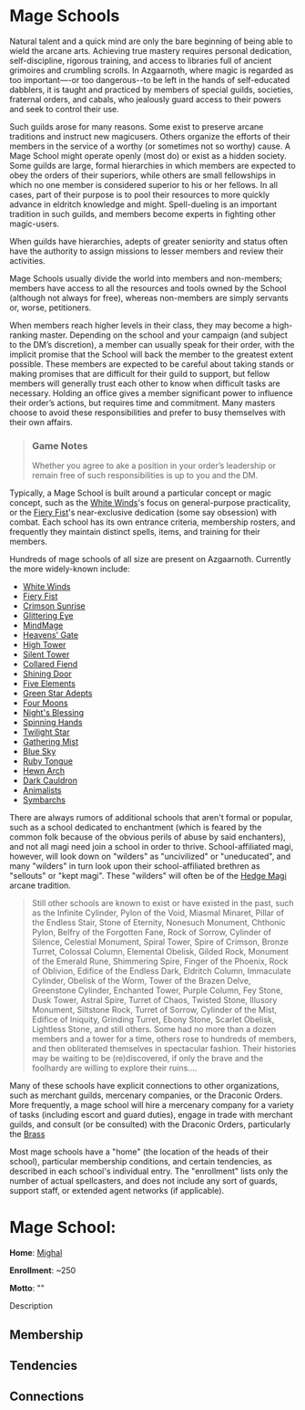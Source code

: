 # Mage Schools
Natural talent and a quick mind are only the bare beginning of being able to wield the arcane arts. Achieving true mastery requires personal dedication, self-discipline, rigorous training, and access to libraries full of ancient grimoires and crumbling scrolls. In
Azgaarnoth, where magic is regarded as too important—-or too dangerous--to be left in the hands of self-educated dabblers, it is taught and practiced by members of special guilds, societies, fraternal orders, and cabals, who jealously guard access to their powers and seek to control their use.

Such guilds arose for many reasons. Some exist to preserve arcane traditions and instruct new magicusers. Others organize the efforts of their members in the service of a worthy (or sometimes not so worthy) cause. A Mage School might operate openly (most do) or exist as a hidden society. Some guilds are large, formal hierarchies in which members are expected to obey the orders of their superiors, while others are small fellowships in which no one member is considered superior to his or her fellows. In all cases, part of their purpose is to pool their resources to more quickly advance in eldritch knowledge and might. Spell-dueling is an important tradition in such guilds, and members become experts in fighting other magic-users.

When guilds have hierarchies, adepts of greater seniority and status often have the authority to assign missions to lesser members and review their activities. 

Mage Schools usually divide the world into members and non-members; members have access to all the resources and tools owned by the School (although not always for free), whereas non-members are simply servants or, worse, petitioners.

When members reach higher levels in their class, they may become a high-ranking master. Depending on the school and your campaign (and subject to the DM’s discretion), a member can usually speak for their order, with the implicit promise that the School will back the member to the greatest extent possible. These members are expected to be careful about taking stands or making promises that are difficult for their guild to support, but fellow members will generally trust each other to know when difficult tasks are necessary. Holding an office gives a member significant power to influence their order’s actions, but requires time and commitment. Many masters
choose to avoid these responsibilities and prefer to busy themselves with their own affairs. 

> ### Game Notes
> Whether you agree to ake a position in your order’s leadership or remain free of such responsibilities is up to you and the DM.

Typically, a Mage School is built around a particular concept or magic concept, such as the [White Winds](WhiteWinds.md)'s focus on general-purpose practicality, or the [Fiery Fist](FieryFist.md)'s near-exclusive dedication (some say obsession) with combat. Each school has its own entrance criteria, membership rosters, and frequently they maintain distinct spells, items, and training for their members.
 
Hundreds of mage schools of all size are present on Azgaarnoth. Currently the more widely-known include:

* [White Winds](WhiteWinds.md)
* [Fiery Fist](FieryFist.md)
* [Crimson Sunrise](CrimsonSunrise.md)
* [Glittering Eye](GlitteringEye.md)
* [MindMage](MindMage.md)
* [Heavens' Gate](HeavensGate.md)
* [High Tower](HighTower.md)
* [Silent Tower](SilentTower.md)
* [Collared Fiend](CollaredFiend.md)
* [Shining Door](ShiningDoor.md)
* [Five Elements](FiveElements.md)
* [Green Star Adepts](GreenStar.md)
* [Four Moons](FourMoons.md)
* [Night's Blessing](NightsBlessing.md)
* [Spinning Hands](SpinningHands.md)
* [Twilight Star](TwilightStar.md)
* [Gathering Mist](GatheringMist.md)
* [Blue Sky](BlueSky.md)
* [Ruby Tongue](RubyTongue.md)
* [Hewn Arch](HewnArch.md)
* [Dark Cauldron](DarkCauldron.md)
* [Animalists](Animalists.md)
* [Symbarchs](Symbarchs.md)

There are always rumors of additional schools that aren't formal or popular, such as a school dedicated to enchantment (which is feared by the common folk because of the obvious perils of abuse by said enchanters), and not all magi need join a school in order to thrive. School-affiliated magi, however, will look down on "wilders" as "uncivilized" or "uneducated", and many "wilders" in turn look upon their school-affiliated brethren as "sellouts" or "kept magi". These "wilders" will often be of the [Hedge Magi](/Classes/Wizard/HedgeMagi.md) arcane tradition.

> Still other schools are known to exist or have existed in the past, such as the Infinite Cylinder, Pylon of the Void, Miasmal Minaret, Pillar of the Endless Stair, Stone of Eternity, Nonesuch Monument, Chthonic Pylon, Belfry of the Forgotten Fane, Rock of Sorrow, Cylinder of Silence, Celestial Monument, Spiral Tower, Spire of Crimson, Bronze Turret, Colossal Column, Elemental Obelisk, Gilded Rock, Monument of the Emerald Rune, Shimmering Spire, Finger of the Phoenix, Rock of Oblivion, Edifice of the Endless Dark, Eldritch Column, Immaculate Cylinder, Obelisk of the Worm, Tower of the Brazen Delve, Greenstone Cylinder, Enchanted Tower, Purple Column, Fey Stone, Dusk Tower, Astral Spire, Turret of Chaos, Twisted Stone, Illusory Monument, Siltstone Rock, Turret of Sorrow, Cylinder of the Mist, Edifice of Iniquity, Grinding Turret, Ebony Stone, Scarlet Obelisk, Lightless Stone, and still others. Some had no more than a dozen members and a tower for a time, others rose to hundreds of members, and then obliterated themselves in spectacular fashion. Their histories may be waiting to be (re)discovered, if only the brave and the foolhardy are willing to explore their ruins....

Many of these schools have explicit connections to other organizations, such as merchant guilds, mercenary companies, or the Draconic Orders. More frequently, a mage school will hire a mercenary company for a variety of tasks (including escort and guard duties), engage in trade with merchant guilds, and consult (or be consulted) with the Draconic Orders, particularly the [Brass](/Organizations/DraconicOrder/Brass.md)

Most mage schools have a "home" (the location of the heads of their school), particular membership conditions, and certain tendencies, as described in each school's individual entry. The "enrollment" lists only the number of actual spellcasters, and does not include any sort of guards, support staff, or extended agent networks (if applicable).


# Mage School: 
**Home**: [Mighal](/Cities/Mighal.md)

**Enrollment**: ~250

**Motto**: ""

Description

## Membership

## Tendencies

## Connections

